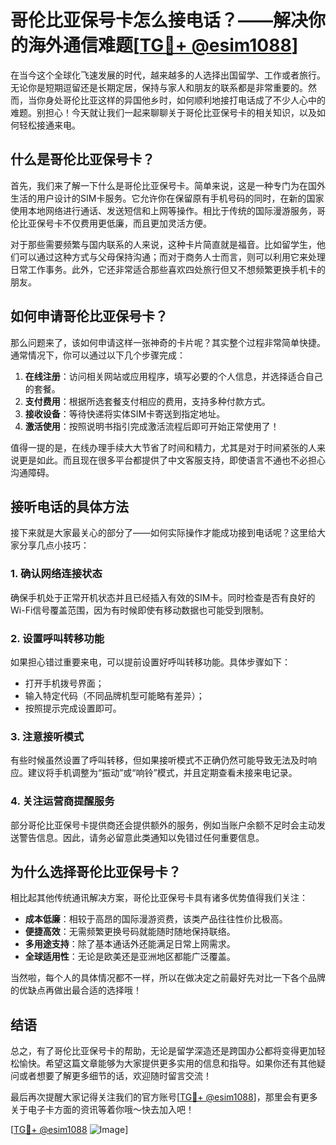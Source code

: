 # 哥伦比亚保号卡怎么接电话？——解决你的海外通信难题[[TG💪+ @esim1088](https://t.me/s/esim1088)]

在当今这个全球化飞速发展的时代，越来越多的人选择出国留学、工作或者旅行。无论你是短期逗留还是长期定居，保持与家人和朋友的联系都是非常重要的。然而，当你身处哥伦比亚这样的异国他乡时，如何顺利地接打电话成了不少人心中的难题。别担心！今天就让我们一起来聊聊关于哥伦比亚保号卡的相关知识，以及如何轻松接通来电。

## 什么是哥伦比亚保号卡？

首先，我们来了解一下什么是哥伦比亚保号卡。简单来说，这是一种专门为在国外生活的用户设计的SIM卡服务。它允许你在保留原有手机号码的同时，在新的国家使用本地网络进行通话、发送短信和上网等操作。相比于传统的国际漫游服务，哥伦比亚保号卡不仅费用更低廉，而且更加灵活方便。

对于那些需要频繁与国内联系的人来说，这种卡片简直就是福音。比如留学生，他们可以通过这种方式与父母保持沟通；而对于商务人士而言，则可以利用它来处理日常工作事务。此外，它还非常适合那些喜欢四处旅行但又不想频繁更换手机卡的朋友。

## 如何申请哥伦比亚保号卡？

那么问题来了，该如何申请这样一张神奇的卡片呢？其实整个过程非常简单快捷。通常情况下，你可以通过以下几个步骤完成：

1. **在线注册**：访问相关网站或应用程序，填写必要的个人信息，并选择适合自己的套餐。
2. **支付费用**：根据所选套餐支付相应的费用，支持多种付款方式。
3. **接收设备**：等待快递将实体SIM卡寄送到指定地址。
4. **激活使用**：按照说明书指引完成激活流程后即可开始正常使用了！

值得一提的是，在线办理手续大大节省了时间和精力，尤其是对于时间紧张的人来说更是如此。而且现在很多平台都提供了中文客服支持，即使语言不通也不必担心沟通障碍。

## 接听电话的具体方法

接下来就是大家最关心的部分了——如何实际操作才能成功接到电话呢？这里给大家分享几点小技巧：

### 1. 确认网络连接状态
确保手机处于正常开机状态并且已经插入有效的SIM卡。同时检查是否有良好的Wi-Fi信号覆盖范围，因为有时候即使有移动数据也可能受到限制。

### 2. 设置呼叫转移功能
如果担心错过重要来电，可以提前设置好呼叫转移功能。具体步骤如下：
   - 打开手机拨号界面；
   - 输入特定代码（不同品牌机型可能略有差异）；
   - 按照提示完成设置即可。

### 3. 注意接听模式
有些时候虽然设置了呼叫转移，但如果接听模式不正确仍然可能导致无法及时响应。建议将手机调整为“振动”或“响铃”模式，并且定期查看未接来电记录。

### 4. 关注运营商提醒服务
部分哥伦比亚保号卡提供商还会提供额外的服务，例如当账户余额不足时会主动发送警告信息。因此，请务必留意此类通知以免错过任何重要信息。

## 为什么选择哥伦比亚保号卡？

相比起其他传统通讯解决方案，哥伦比亚保号卡具有诸多优势值得我们关注：

- **成本低廉**：相较于高昂的国际漫游资费，该类产品往往性价比极高。
- **便捷高效**：无需频繁更换号码就能随时随地保持联络。
- **多用途支持**：除了基本通话外还能满足日常上网需求。
- **全球适用性**：无论是欧美还是亚洲地区都能广泛覆盖。

当然啦，每个人的具体情况都不一样，所以在做决定之前最好先对比一下各个品牌的优缺点再做出最合适的选择哦！

## 结语

总之，有了哥伦比亚保号卡的帮助，无论是留学深造还是跨国办公都将变得更加轻松愉快。希望这篇文章能够为大家提供更多实用的信息和指导。如果你还有其他疑问或者想要了解更多细节的话，欢迎随时留言交流！

最后再次提醒大家记得关注我们的官方账号[[TG💪+ @esim1088](https://t.me/s/esim1088)]，那里会有更多关于电子卡方面的资讯等着你哦～快去加入吧！

[[TG💪+ @esim1088](https://t.me/s/esim1088) ![Image](https://i.postimg.cc/4NQfJmqS/Snipaste-2025-05-13-00-14-12.png)]